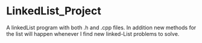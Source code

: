 # LinkedList_Project
A linkedList program with both .h and .cpp files. In addition new methods for the list will happen whenever I find new linked-List problems to solve.
